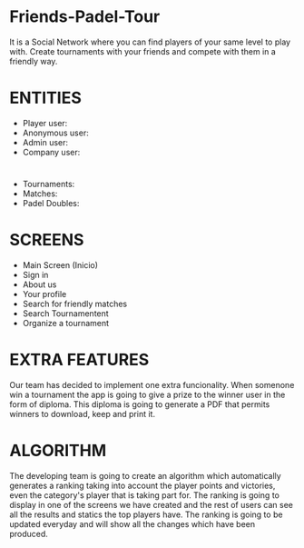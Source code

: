 # Friends-Padel-Tour
It is a Social Network where you can find players of your same level to play with. Create tournaments with your friends and compete with them in a friendly way.

# ENTITIES
- Player user:
- Anonymous user:
- Admin user:
- Company user:
#
- Tournaments:
- Matches:
- Padel Doubles:

# SCREENS
- Main Screen (Inicio)
- Sign in
- About us
- Your profile
- Search for friendly matches
- Search Tournamentent 
- Organize a tournament

# EXTRA FEATURES
Our team has decided to implement one extra funcionality. When somenone win a tournament the app is going to give a prize to the winner user in the form of diploma. This diploma is going to generate a PDF that permits winners to download, keep and print it. 

# ALGORITHM
The developing team is going to create an algorithm which automatically generates a ranking taking into account the player points and victories, even the category's player that is taking part for. The ranking is going to display in one of the screens we have created and the rest of users can see all the results and statics the top players have. The ranking is going to be updated everyday and will show all the changes which have been produced.
